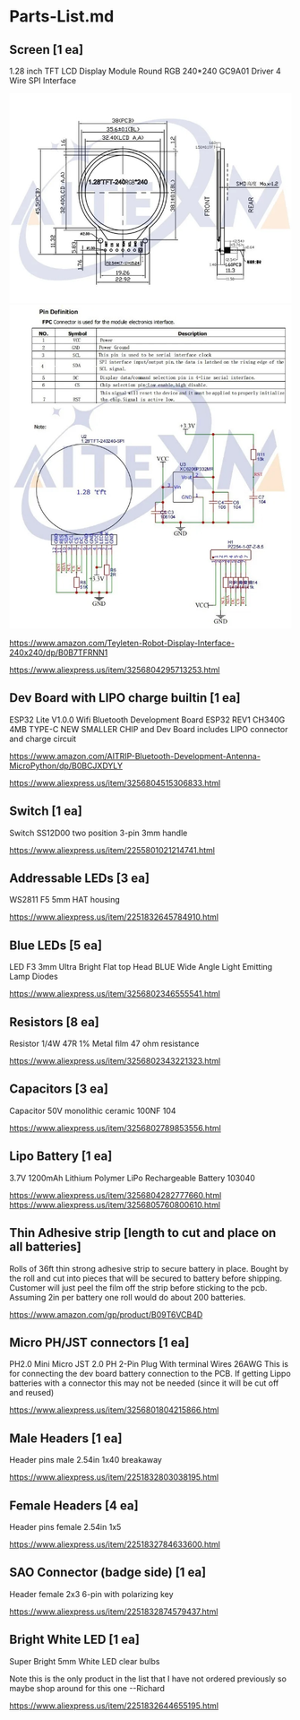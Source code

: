# Parts-List.md

## Screen [1 ea]

1.28 inch TFT LCD Display Module Round RGB 240*240 GC9A01 Driver 4 Wire SPI Interface

![Specs1](images/screen_specs1_1.28in_S9fd7a91f04f049a4865e5dd47b204d6bA.jpg)
![Specs2](images/screen_specs2_1.28in_S6bd9f80333664306a94697ec085dfc7de.jpg)

https://www.amazon.com/Teyleten-Robot-Display-Interface-240x240/dp/B0B7TFRNN1

https://www.aliexpress.us/item/3256804295713253.html

## Dev Board with LIPO charge builtin [1 ea]

ESP32 Lite V1.0.0 Wifi Bluetooth Development Board ESP32 REV1 CH340G 4MB TYPE-C
NEW SMALLER CHIP and Dev Board includes LIPO connector and charge circuit

https://www.amazon.com/AITRIP-Bluetooth-Development-Antenna-MicroPython/dp/B0BCJXDYLY

https://www.aliexpress.us/item/3256804515306833.html

## Switch [1 ea]

Switch SS12D00 two position 3-pin 3mm handle

https://www.aliexpress.us/item/2255801021214741.html

## Addressable LEDs [3 ea]

WS2811 F5 5mm HAT housing

https://www.aliexpress.us/item/2251832645784910.html

## Blue LEDs [5 ea]

LED F3 3mm Ultra Bright Flat top Head BLUE Wide Angle Light Emitting Lamp Diodes

https://www.aliexpress.us/item/3256802346555541.html

## Resistors [8 ea]

Resistor 1/4W 47R 1% Metal film 47 ohm resistance

https://www.aliexpress.us/item/3256802343221323.html

## Capacitors [3 ea]

Capacitor 50V monolithic ceramic 100NF 104

https://www.aliexpress.us/item/3256802789853556.html

## Lipo Battery [1 ea]

3.7V 1200mAh Lithium Polymer LiPo Rechargeable Battery 103040

https://www.aliexpress.us/item/3256804282777660.html
https://www.aliexpress.us/item/3256805760800610.html

## Thin Adhesive strip [length to cut and place on all batteries]

Rolls of 36ft thin strong adhesive strip to secure battery in place.
Bought by the roll and cut into pieces that will be secured to battery before shipping.
Customer will just peel the film off the strip before sticking to the pcb.
Assuming 2in per battery one roll would do about 200 batteries.

https://www.amazon.com/gp/product/B09T6VCB4D

## Micro PH/JST connectors [1 ea]

PH2.0 Mini Micro JST 2.0 PH 2-Pin Plug With terminal Wires 26AWG
This is for connecting the dev board battery connection to the PCB.
If getting Lippo batteries with a connector this may not be needed (since it will be cut off and reused)

https://www.aliexpress.us/item/3256801804215866.html

## Male Headers [1 ea]

Header pins male 2.54in 1x40 breakaway

https://www.aliexpress.us/item/2251832803038195.html

## Female Headers [4 ea]

Header pins female 2.54in 1x5

https://www.aliexpress.us/item/2251832784633600.html

## SAO Connector (badge side) [1 ea]

Header female 2x3 6-pin with polarizing key

https://www.aliexpress.us/item/2251832874579437.html

## Bright White LED [1 ea]

Super Bright 5mm White LED clear bulbs

Note this is the only product in the list that I have not ordered previously so maybe shop around for this one --Richard

https://www.aliexpress.us/item/2251832644655195.html
